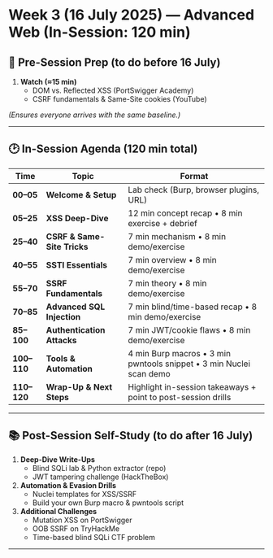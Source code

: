 # Week 3 (16 July 2025) — Advanced Web (In-Session: 120 min)

## 🔹 Pre-Session Prep (to do before 16 July)
1. **Watch (≈15 min)**  
   - DOM vs. Reflected XSS (PortSwigger Academy)  
   - CSRF fundamentals & Same-Site cookies (YouTube)  

*(Ensures everyone arrives with the same baseline.)*

---

## 🕑 In-Session Agenda (120 min total)

| Time      | Topic                              | Format                                           |
|-----------|------------------------------------|--------------------------------------------------|
| **00–05** | **Welcome & Setup**                | Lab check (Burp, browser plugins, URL)           |
| **05–25** | **XSS Deep-Dive**                  | 12 min concept recap • 8 min exercise + debrief |
| **25–40** | **CSRF & Same-Site Tricks**        | 7 min mechanism • 8 min demo/exercise |
| **40–55** | **SSTI Essentials**                | 7 min overview • 8 min demo/exercise          |
| **55–70** | **SSRF Fundamentals**              | 7 min theory • 8 min demo/exercise  |
| **70–85** | **Advanced SQL Injection**         | 7 min blind/time-based recap • 8 min demo/exercise |
| **85–100**| **Authentication Attacks**         | 7 min JWT/cookie flaws • 8 min demo/exercise |
| **100–110**| **Tools & Automation**            | 4 min Burp macros • 3 min pwntools snippet • 3 min Nuclei scan demo |
| **110–120**| **Wrap-Up & Next Steps**          | Highlight in-session takeaways + point to post-session drills |

---

## 📚 Post-Session Self-Study (to do after 16 July)
1. **Deep-Dive Write-Ups**  
   - Blind SQLi lab & Python extractor (repo)  
   - JWT tampering challenge (HackTheBox)  
2. **Automation & Evasion Drills**  
   - Nuclei templates for XSS/SSRF  
   - Build your own Burp macro & pwntools script  
3. **Additional Challenges**  
   - Mutation XSS on PortSwigger  
   - OOB SSRF on TryHackMe  
   - Time-based blind SQLi CTF problem  

---
